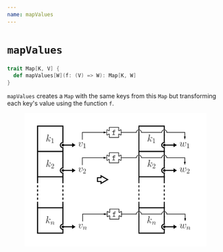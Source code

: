 ```yaml
---
name: mapValues
---
```


# `mapValues`

~~~ scala
trait Map[K, V] {
  def mapValues[W](f: (V) => W): Map[K, W]
}
~~~

`mapValues` creates a `Map` with the same keys from this `Map` but transforming each key's value using the function `f`.

<figure class="diagram">
  <img src="images/mapValues.svg" alt="mapValues function">
  <!-- <figcaption class="diagram-desc"></figcaption> -->
</figure>
